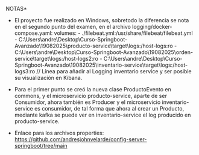 NOTAS*
- El proyecto fue realizado en Windows, sobretodo la diferencia se nota en el segundo punto del examen, en el archivo logging/docker-compose.yaml:
    volumes:
      - ./filebeat.yml:/usr/share/filebeat/filebeat.yml
      - C:\Users\andre\Desktop\Curso-Springboot-Avanzado\19082025\producto-service\target\logs:/host-logs:ro
      - C:\Users\andre\Desktop\Curso-Springboot-Avanzado\19082025\orden-service\target\logs:/host-logs2:ro
      - C:\Users\andre\Desktop\Curso-Springboot-Avanzado\19082025\inventario-service\target\logs:/host-logs3:ro // Línea para añadir al Logging inventario service y ser posible su visualización en Kibana.

- Para el primer punto se creó la nueva clase ProductoEvento en commons, y el microservicio producto-service, aparte de ser Consumidor, ahora también es Producer y el microservicio inventario-service es consumidor,
de tal forma que ahora al crear un Producto, mediante kafka se puede ver en inventario-service el log producido en producto-service.

* Enlace para los archivos properties:
https://github.com/andresjohnvelarde/config-server-springboot/tree/main

  
